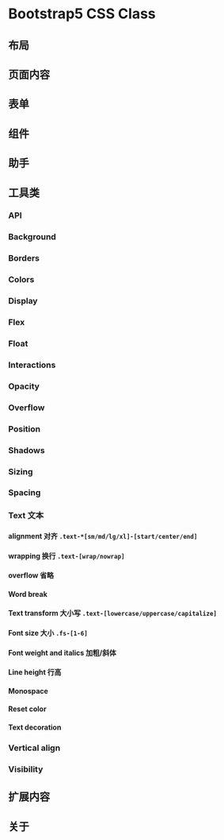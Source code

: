 # Bootstrap5 CSS Class

## 布局

## 页面内容

## 表单

## 组件

## 助手

## 工具类

### API
### Background
### Borders
### Colors
### Display
### Flex
### Float
### Interactions
### Opacity
### Overflow
### Position
### Shadows
### Sizing
### Spacing
### Text 文本
#### alignment 对齐 `.text-*[sm/md/lg/xl]-[start/center/end]`
#### wrapping 换行 `.text-[wrap/nowrap]`
#### overflow 省略
#### Word break
#### Text transform 大小写 `.text-[lowercase/uppercase/capitalize]`
#### Font size 大小 `.fs-[1-6]`
#### Font weight and italics 加粗/斜体
#### Line height 行高
#### Monospace 
#### Reset color
#### Text decoration
### Vertical align
### Visibility

## 扩展内容

## 关于